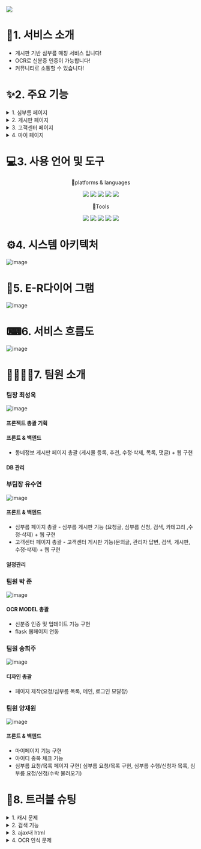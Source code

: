 
<img src="https://capsule-render.vercel.app/api?type=wave&color=525C86&height=auto&width=auto&section=header&text=carrot%20whip&fontSize=90" />	

# 👀1. 서비스 소개
* 게시판 기반 심부름 매칭 서비스 입니다!
* OCR로 신분증 인증이 가능합니다!
* 커뮤니티로 소통할 수 있습니다!

# ✨2. 주요 기능
<details>
<summary>
1. 심부름 페이지
</summary>
	* 심부름 요청 등록<br>
	* 심부름 글 상세보기<br>
	* 심부름 글 검색 기능<br>
	* 심부름 카테고리<br>
	* 페이지 네이션<br>
	* 심부름 신청 기능<br>
	* 심부름 수정·삭제 기능
</details>

<details>
<summary>
2. 게시판 페이지
</summary>
 	* 게시글 등록<br>
	 * 동적 페이지 네이션 기능<br>
 	* 게시글 목록<br>
 	* 게시글 보기<br>
 	* 게시글 수정<br>
 	* 게시글 삭제<br>
 	* 게시글 추천 <br>
 	* 댓글 등록
</details>

<details>
<summary>
3. 고객센터 페이지
</summary>
	* 문의글 등록<br>
	* 문의글 글 상세보기<br>
	* 문의글 글 검색 기능<br>
	* 문의글 관리자 답변 기능<br>
   	* 페이지 네이션<br>
   	* 문의글 수정·삭제 기능
</details>

<details>
<summary>
4.  마이 페이지
</summary>
  	* 회원정보 수정/탈퇴<br>
	* 문의글 글 상세보기<br>
	* 문의글 글 검색 기능<br>
	* 문의글 관리자 답변 기능<br>
   	* 페이지 네이션<br>
   	* 문의글 수정·삭제 기능
</details>


# 💻3. 사용 언어 및 도구
<div align="center">
	<P>🎇platforms & languages </P>
	<img src="https://img.shields.io/badge/Java-007396?style=flat&logo=Java&logoColor=white" />
	<img src="https://img.shields.io/badge/HTML5-E34F26?style=flat&logo=HTML5&logoColor=white" />
	<img src="https://img.shields.io/badge/CSS3-1572B6?style=flat&logo=CSS3&logoColor=white" />
	<img src="https://img.shields.io/badge/oracle-F80000?style=flat&logo=oracle&logoColor=white"/>
	<img src="https://img.shields.io/badge/javascript-F7DF1E?style=flat&logo=javascript&logoColor=white"/>
</div>
<div align="center">
	<P>🔨Tools</P>
	<img src="https://img.shields.io/badge/eclipseide-525C86?style=flat&logo=eclipseide&logoColor=white"/>
	<img src="https://img.shields.io/badge/visualstudiocode-007ACC?style=flat&logo=visualstudiocode&logoColor=white"/>
	<img src="https://img.shields.io/badge/apachetomcat-F8DC75?style=flat&logo=apachetomcat&logoColor=white"/>
	<img src="https://img.shields.io/badge/github-181717?style=flat&logo=github&logoColor=white"/>
	<img src="https://img.shields.io/badge/python-776AB?style=flat&logo=python&logoColor=white"/>
</div>

# ⚙4. 시스템 아키텍처
![image](https://github.com/2023-SMHRD-IS-CLOUD-1/1stProject/assets/142488306/9572f985-d463-40de-8b96-3f39dd6ba167)

# 📜5. E-R다이어 그램
![image](https://github.com/2023-SMHRD-IS-CLOUD-1/1stProject/assets/142488306/9c42973f-e121-4e04-9131-96e4bac41623)

# ⌨6. 서비스 흐름도
![image](https://github.com/2023-SMHRD-IS-CLOUD-1/1stProject/assets/142488306/782209d1-23ee-4ff2-be25-ce8f2379296a)

# 👩‍💻👨‍💻7. 팀원 소개
### 팀장 최성욱
![image](https://github.com/2023-SMHRD-IS-CLOUD-1/1stProject/assets/142488306/df125952-8c3e-4480-afc4-7e377c95d282)
#### 프론젝트 총괄 기획
#### 프론트 & 백엔드
* 동네정보 게시판 페이지 총괄 (게시물 등록, 추천, 수정·삭제, 목록, 댓글) + 웹 구현
#### DB 관리
### 부팀장 유수연
![image](https://github.com/2023-SMHRD-IS-CLOUD-1/1stProject/assets/142488306/e34b8c8c-c265-4020-916e-9bfc07aa7c8e)
#### 프론트 & 백엔드
* 심부름 페이지 총괄 - 심부름 게시판 기능 (요청글, 심부름 신청, 검색, 카테고리 ,수정·삭제) + 웹 구현
* 고객센터 페이지 총괄 - 고객센터 게시판 기능(문의글, 관리자 답변, 검색, 게시판, 수정·삭제) + 웹 구현
#### 일정관리
### 팀원 박 준
![image](https://github.com/2023-SMHRD-IS-CLOUD-1/1stProject/assets/142488306/dd9d1c03-cc00-46f7-a3a0-4752aa645211)
#### OCR MODEL 총괄
* 신분증 인증 및 업데이트 기능 구현
* flask 웹페이지 연동

### 팀원 송희주
![image](https://github.com/2023-SMHRD-IS-CLOUD-1/1stProject/assets/142488306/3feb55a5-0f81-4a38-a583-fe714f1f10dc)
#### 디자인 총괄
* 페이지 제작(요청/심부름 목록, 메인, 로그인 모달창)
### 팀원 양재원
![image](https://github.com/2023-SMHRD-IS-CLOUD-1/1stProject/assets/142488306/a6192689-3b08-4cc9-aab0-de8dd94f12bc)
#### 프론트 & 백엔드
* 마이페이지 기능 구현
* 아이디 중복 체크 기능
* 심부름 요청/목록 페이지 구현( 심부름 요청/목록 구현, 심부름 수행/신청자 목록, 심부름 요청/신청/수락 불러오기)

# 🧨8. 트러블 슈팅
<details>
<summary>
  1. 캐시 문제
</summary>
 - 문제 : 이클립스에서 css파일을 수정 하고 브라우저를 새로고침 했을 때 수정한 css가 적용되지 않음<br>
	<br>
	- 해결법 : 브라우저는 이전에 로드한 파일들을 캐시에 저장해두고 페이지 로딩 속도를 향상시키기 위해 동일한 파일을 다시 받아 오지 않고 기존에 있던 파일을 사용한다는 것을 배웠으며, 새로운 파일을 로딩하기 위해선 ctrl + f5를 통해  캐시를 무시하고 리로드하여 문제를 해결함. 
</details>

<details>
<summary>
  2. 검색 기능
</summary>
   - 문제 : 게시판을 만들 때 기존의 게시글들을 불러오고 그에 맞는 페이지네이션을 만드는데 초점을 맞추었음. 그 결과 기존의 여러 기능들이  서로 얽혀서, 유지보수가 가능하고 필요할 때 언제든지 가져다 쓸 수 있는 기능으로써의 특징을 잃어버림.<br>
	<br>
	-해결법 :  게시글을 성공적으로 불러온 후 검색기능을 추가하려 했지만 페이지네이션과 연동이 안돼 정상적으로 작동하게 하려면 기능들을 처음부터 다시 짜야했음. 시간상 불가능해 첫 페이지(최대 10개)까지만 검색이 가능하게 만들고 마무리 지었지만, 방법은 알게 되어서 다음엔 검색기능과 추가로 정렬기능 등 다양한 기능들을 넣을 수 있을것임 

</details>

<details>
<summary>
 3. ajax내 html
</summary>
   - 문제 : tr 내부에 td들이 들어가지 않아 비어있는 hr 태그가 만들어 지는 문제가 발생함. <br> 
	최상단의 <tr> 태그 옆에 닫는 태그</tr>을 안써줘도 자동으로 생성되어 비어있는 <tr>이 생성돼 발생한 문제였음.<br> 
<br>
	- 해결법 : 변수 a를 생성하고 그 a에 html구문을 넣어줘 완성된 html을 문자열 형식으로 만들어 html을 추가함
 <br>

 ![image](https://github.com/2023-SMHRD-IS-CLOUD-1/1stProject/assets/142488306/88000ef7-2283-4717-9e1e-67d968f3dfc9)


</details>

<details>
<summary>
  4. OCR 인식 문제
</summary>
   - 문제 : 주민등록증 이름 추출과정에서 다른 문자가 인식 <br> 
	<br>
	- 해결 : 정규표현식을 사용하여 이름만 추출 가능하게 변경
<br>

 ![image](https://github.com/2023-SMHRD-IS-CLOUD-1/1stProject/assets/142488306/cfb56c15-7ec6-4bf1-9623-4848b7bf53fd)

</details>
